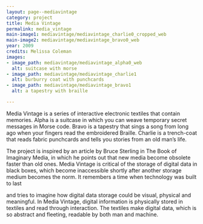 ```yaml
---
layout: page--mediavintage
category: project
title: Media Vintage
permalink: media_vintage
main-image1: mediavintage/mediavintage_charlie0_cropped_web
main-image2: mediavintage/mediavintage_bravo0_web
year: 2009
credits: Melissa Coleman
images:
- image_path: mediavintage/mediavintage_alpha0_web
  alt: suitcase with morse
- image_path: mediavintage/mediavintage_charlie1
  alt: burburry coat with punchcards
- image_path: mediavintage/mediavintage_bravo1
  alt: a tapestry with braille

---
```


Media Vintage is a series of interactive electronic textiles that contain memories. Alpha is a suitcase in which you can weave temporary secret messages in Morse code. Bravo is a tapestry that sings a song from long ago when your fingers read the embroidered Braille. Charlie is a trench-coat that reads fabric punchcards and tells you stories from an old man’s life.

The project is inspired by an article by Bruce Sterling in The Book of Imaginary Media, in which he points out that new media become obsolete faster than old ones. Media Vintage is critical of the storage of digital data in black boxes, which become inaccessible shortly after another storage medium becomes the norm. It remembers a time when technology was built to last

and tries to imagine how digital data storage could be visual, physical and meaningful. In Media Vintage, digital information is physically stored in textiles and read through interaction. The textiles make digital data, which is so abstract and fleeting, readable by both man and machine.
